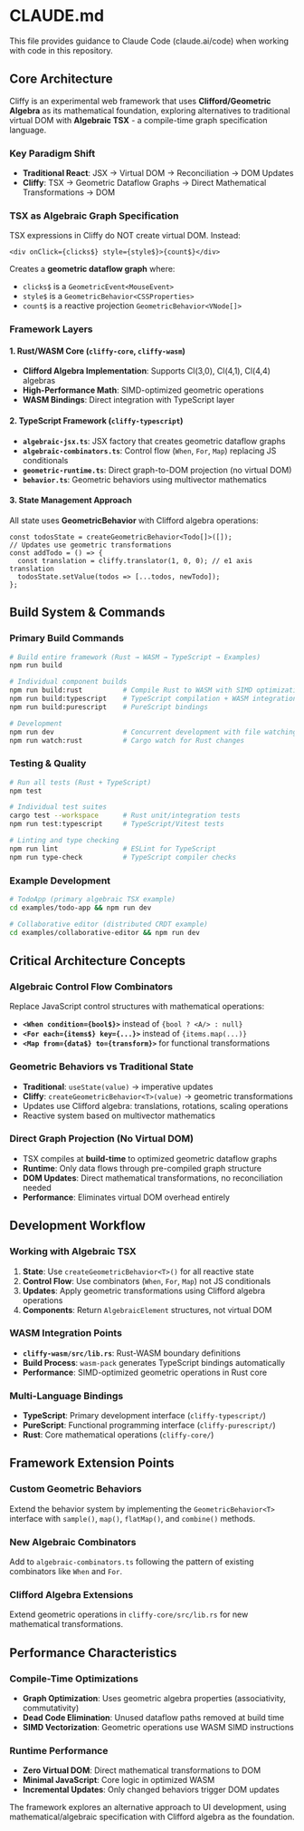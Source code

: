 # CLAUDE.md

This file provides guidance to Claude Code (claude.ai/code) when working with code in this repository.

## Core Architecture

Cliffy is an experimental web framework that uses **Clifford/Geometric Algebra** as its mathematical foundation, exploring alternatives to traditional virtual DOM with **Algebraic TSX** - a compile-time graph specification language.

### Key Paradigm Shift
- **Traditional React**: JSX → Virtual DOM → Reconciliation → DOM Updates
- **Cliffy**: TSX → Geometric Dataflow Graphs → Direct Mathematical Transformations → DOM

### TSX as Algebraic Graph Specification
TSX expressions in Cliffy do NOT create virtual DOM. Instead:
```tsx
<div onClick={clicks$} style={style$}>{count$}</div>
```
Creates a **geometric dataflow graph** where:
- `clicks$` is a `GeometricEvent<MouseEvent>`
- `style$` is a `GeometricBehavior<CSSProperties>`
- `count$` is a reactive projection `GeometricBehavior<VNode[]>`

### Framework Layers

#### 1. Rust/WASM Core (`cliffy-core`, `cliffy-wasm`)
- **Clifford Algebra Implementation**: Supports Cl(3,0), Cl(4,1), Cl(4,4) algebras
- **High-Performance Math**: SIMD-optimized geometric operations
- **WASM Bindings**: Direct integration with TypeScript layer

#### 2. TypeScript Framework (`cliffy-typescript`)
- **`algebraic-jsx.ts`**: JSX factory that creates geometric dataflow graphs
- **`algebraic-combinators.ts`**: Control flow (`When`, `For`, `Map`) replacing JS conditionals
- **`geometric-runtime.ts`**: Direct graph-to-DOM projection (no virtual DOM)
- **`behavior.ts`**: Geometric behaviors using multivector mathematics

#### 3. State Management Approach
All state uses **GeometricBehavior<T>** with Clifford algebra operations:
```tsx
const todosState = createGeometricBehavior<Todo[]>([]);
// Updates use geometric transformations
const addTodo = () => {
  const translation = cliffy.translator(1, 0, 0); // e1 axis translation
  todosState.setValue(todos => [...todos, newTodo]);
};
```

## Build System & Commands

### Primary Build Commands
```bash
# Build entire framework (Rust → WASM → TypeScript → Examples)
npm run build

# Individual component builds
npm run build:rust          # Compile Rust to WASM with SIMD optimization
npm run build:typescript    # TypeScript compilation + WASM integration
npm run build:purescript    # PureScript bindings

# Development
npm run dev                 # Concurrent development with file watching
npm run watch:rust          # Cargo watch for Rust changes
```

### Testing & Quality
```bash
# Run all tests (Rust + TypeScript)
npm test

# Individual test suites
cargo test --workspace      # Rust unit/integration tests
npm run test:typescript     # TypeScript/Vitest tests

# Linting and type checking
npm run lint                # ESLint for TypeScript
npm run type-check          # TypeScript compiler checks
```

### Example Development
```bash
# TodoApp (primary algebraic TSX example)
cd examples/todo-app && npm run dev

# Collaborative editor (distributed CRDT example)
cd examples/collaborative-editor && npm run dev
```

## Critical Architecture Concepts

### Algebraic Control Flow Combinators
Replace JavaScript control structures with mathematical operations:
- **`<When condition={bool$}>`** instead of `{bool ? <A/> : null}`
- **`<For each={items$} key={...}>`** instead of `{items.map(...)}`
- **`<Map from={data$} to={transform}>`** for functional transformations

### Geometric Behaviors vs Traditional State
- **Traditional**: `useState(value)` → imperative updates
- **Cliffy**: `createGeometricBehavior<T>(value)` → geometric transformations
- Updates use Clifford algebra: translations, rotations, scaling operations
- Reactive system based on multivector mathematics

### Direct Graph Projection (No Virtual DOM)
- TSX compiles at **build-time** to optimized geometric dataflow graphs
- **Runtime**: Only data flows through pre-compiled graph structure
- **DOM Updates**: Direct mathematical transformations, no reconciliation needed
- **Performance**: Eliminates virtual DOM overhead entirely

## Development Workflow

### Working with Algebraic TSX
1. **State**: Use `createGeometricBehavior<T>()` for all reactive state
2. **Control Flow**: Use combinators (`When`, `For`, `Map`) not JS conditionals
3. **Updates**: Apply geometric transformations using Clifford algebra operations
4. **Components**: Return `AlgebraicElement` structures, not virtual DOM

### WASM Integration Points
- **`cliffy-wasm/src/lib.rs`**: Rust-WASM boundary definitions
- **Build Process**: `wasm-pack` generates TypeScript bindings automatically
- **Performance**: SIMD-optimized geometric operations in Rust core

### Multi-Language Bindings
- **TypeScript**: Primary development interface (`cliffy-typescript/`)
- **PureScript**: Functional programming interface (`cliffy-purescript/`)
- **Rust**: Core mathematical operations (`cliffy-core/`)

## Framework Extension Points

### Custom Geometric Behaviors
Extend the behavior system by implementing the `GeometricBehavior<T>` interface with `sample()`, `map()`, `flatMap()`, and `combine()` methods.

### New Algebraic Combinators
Add to `algebraic-combinators.ts` following the pattern of existing combinators like `When` and `For`.

### Clifford Algebra Extensions
Extend geometric operations in `cliffy-core/src/lib.rs` for new mathematical transformations.

## Performance Characteristics

### Compile-Time Optimizations
- **Graph Optimization**: Uses geometric algebra properties (associativity, commutativity)
- **Dead Code Elimination**: Unused dataflow paths removed at build time
- **SIMD Vectorization**: Geometric operations use WASM SIMD instructions

### Runtime Performance
- **Zero Virtual DOM**: Direct mathematical transformations to DOM
- **Minimal JavaScript**: Core logic in optimized WASM
- **Incremental Updates**: Only changed behaviors trigger DOM updates

The framework explores an alternative approach to UI development, using mathematical/algebraic specification with Clifford algebra as the foundation.